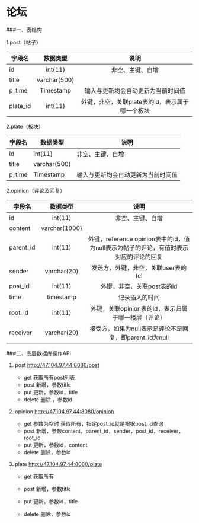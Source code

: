 # 论坛

###一、表结构

1.post（帖子）

| 字段名   |   数据类型   |                      说明                       |
| -------- | :----------: | :---------------------------------------------: |
| id       |   int(11)    |                非空、主键、自增                 |
| title    | varchar(500) |                                                 |
| p_time   |  Timestamp   |       输入与更新均会自动更新为当前时间值        |
| plate_id |   int(11)    | 外键，非空，关联plate表的id，表示属于哪一个板块 |

2.plate（板块）

| 字段名 | 数据类型     | 说明                               |
| ------ | ------------ | ---------------------------------- |
| id     | int(11)      | 非空、主键、自增                   |
| title  | varchar(500) |                                    |
| p_time | Timestamp    | 输入与更新均会自动更新为当前时间值 |

2.opinion（评论及回复）

| 字段名    |   数据类型    |                             说明                             |
| --------- | :-----------: | :----------------------------------------------------------: |
| id        |    int(11)    |                       非空、主键、自增                       |
| content   | varchar(1000) |                                                              |
| parent_id |    int(11)    | 外键，reference  opinion表中的id，值为null表示为帖子的评论，有值时表示对应的评论的回复 |
| sender    |  varchar(20)  |             发送方，外键，非空，关联user表的tel              |
| post_id   |    int(11)    |                  外键，非空，关联post表的id                  |
| time      |   timestamp   |                        记录插入的时间                        |
| root_id   |    int(11)    |     外键，关联opinion表的id，表示归属于哪一楼层（评论）      |
| receiver  |  varchar(20)  |   接受方，如果为null表示是评论不是回复，即parent_id为null    |

###二、底层数据库操作API

1. post http://47.104.97.44:8080/post

   - get 获取所有post列表 
   - post 新增，参数title
   - put 更新，参数id，title
   - delete 删除 ，参数id

2. opinion http://47.104.97.44:8080/opinion

   -  get  参数为空时 获取所有，指定post_id就是根据post_id查询
   - post 新增，参数content，parent_id，sender，post_id，receiver，root_id
   - put 更新，参数id，content
   - delete 删除，参数id

3. plate http://47.104.97.44:8080/plate

   - get 获取所有

   - post 新增，参数title

   - put 更新，参数id，title

   - delete 删除，参数id
